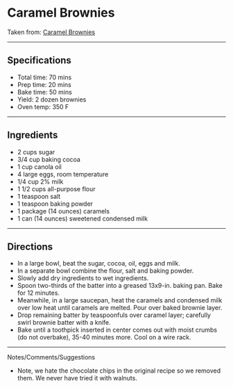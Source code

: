 # Caramel Brownies

Taken from:
[Caramel Brownies](https://www.tasteofhome.com/recipes/caramel-brownies/)

---
## Specifications
- Total time: 70 mins
- Prep time: 20 mins
- Bake time: 50 mins
- Yield: 2 dozen brownies
- Oven temp: 350 F


---
## Ingredients

- 2 cups sugar
- 3/4 cup baking cocoa
- 1 cup canola oil
- 4 large eggs, room temperature
- 1/4 cup 2% milk
- 1 1/2 cups all-purpose flour
- 1 teaspoon salt
- 1 teaspoon baking powder
- 1 package (14 ounces) caramels
- 1 can (14 ounces) sweetened condensed milk


---
## Directions

- In a large bowl, beat the sugar, cocoa, oil, eggs and milk. 
- In a separate bowl combine the flour, salt and baking powder.
- Slowly add dry ingredients to wet ingredients. 
- Spoon two-thirds of the batter into a greased 13x9-in. baking pan. Bake for 12 minutes.
- Meanwhile, in a large saucepan, heat the caramels and condensed milk over low heat until caramels are melted. Pour over baked brownie layer. 
- Drop remaining batter by teaspoonfuls over caramel layer; carefully swirl brownie batter with a knife.
- Bake until a toothpick inserted in center comes out with moist crumbs (do not overbake), 35-40 minutes more. Cool on a wire rack.


---
Notes/Comments/Suggestions
- Note, we hate the chocolate chips in the original recipe so we removed them. We never have tried it with walnuts. 
